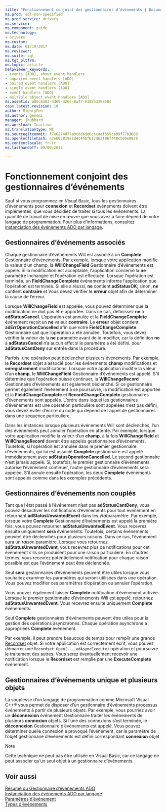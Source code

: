 ```yaml
---
title: "Fonctionnement conjoint des gestionnaires d’événements | Documents Microsoft"
ms.prod: sql-non-specified
ms.prod_service: drivers
ms.service: 
ms.component: guide
ms.technology:
- drivers
ms.custom: 
ms.date: 01/19/2017
ms.reviewer: 
ms.suite: sql
ms.tgt_pltfrm: 
ms.topic: article
helpviewer_keywords:
- events [ADO], about event handlers
- unpaired event handlers [ADO]
- paired event handlers [ADO]
- single event handlers [ADO]
- event handlers [ADO]
- multiple object event handlers [ADO]
ms.assetid: a86c8a02-dd69-420d-8a47-0188b339858d
caps.latest.revision: 10
author: MightyPen
ms.author: genemi
manager: jhubbard
ms.workload: Inactive
ms.translationtype: MT
ms.sourcegitcommit: f7e6274d77a9cdd4de6cbcaef559ca99f77b3608
ms.openlocfilehash: a2e603819e2d4c44bf612d62f86f448c560e0828
ms.contentlocale: fr-fr
ms.lasthandoff: 09/09/2017

---
```

# <a name="how-event-handlers-work-together"></a>Fonctionnement conjoint des gestionnaires d’événements
Sauf si vous programmez en Visual Basic, tous les gestionnaires d’événements pour **connexion** et **Recordset** événements doivent être implémentés, que vous décidiez de traiter si tous les événements. La quantité de travail de mise en œuvre que vous avez à faire dépend de votre langage de programmation. Pour plus d’informations, consultez [instanciation des événements ADO par langage](../../../ado/guide/data/ado-event-instantiation-by-language.md).  
  
## <a name="paired-event-handlers"></a>Gestionnaires d’événements associés  
 Chaque gestionnaire d’événements Will est associé à un **Complete** Gestionnaire d’événements. Par exemple, lorsque votre application modifie la valeur d’un champ, la **WillChangeField** Gestionnaire d’événements est appelé. Si la modification est acceptable, l’application conserve la **ne** paramètre inchangée et l’opération est effectuée. Lorsque l’opération est terminée, un **FieldChangeComplete** événements informe l’application que l’opération est terminée. Si elle a réussi, **ne** contient **adStatusOK**; sinon, **ne** contient **contraire** et Vous devez vérifier le **erreur** objet afin de déterminer la cause de l’erreur.  
  
 Lorsque **WillChangeField** est appelée, vous pouvez déterminer que la modification ne doit pas être apportée. Dans ce cas, définissez **ne** à **adStatusCancel.** L’opération est annulée et la **FieldChangeComplete** événement reçoit un **ne** valeur **contraire**. Le **erreur** objet contient **adErrOperationCancelled** afin que votre **FieldChangeComplete** Gestionnaire sait que l’opération a été annulée. Toutefois, vous devez vérifier la valeur de la **ne** paramètre avant de le modifier, car la définition **ne** à **adStatusCancel** n’a aucun effet si le paramètre a été défini. pour **adStatusCantDeny** sur entrée dans la procédure.  
  
 Parfois, une opération peut déclencher plusieurs événements. Par exemple, le **Recordset** objet a associé pour les événements **champ** modifications et **enregistrement** modifications. Lorsque votre application modifie la valeur d’un **champ**, le **WillChangeField** Gestionnaire d’événements est appelé. S’il détermine que l’opération puisse continuer, la **WillChangeRecord** Gestionnaire d’événements est également déclenché. Si ce gestionnaire permet également l’événement à se poursuivre, la modification est apportée et la **FieldChangeComplete** et **RecordChangeComplete** gestionnaires d’événements sont appelés. L’ordre dans lequel les gestionnaires d’événements est une opération particulière sont appelées n’est pas défini, vous devez éviter d’écrire du code qui dépend de l’appel de gestionnaires dans une séquence particulière.  
  
 Dans les instances lorsque plusieurs événements Will sont déclenchés, l’un des événements peut annuler l’opération en attente. Par exemple, lorsque votre application modifie la valeur d’un **champ**, à la fois **WillChangeField** et **WillChangeRecord** devrait être appelés gestionnaires d’événements. Toutefois, si l’opération est annulée dans le premier gestionnaire d’événements, qui lui est associé **Complete** gestionnaire est appelé immédiatement avec **adStatusOperationCancelled**. Le second gestionnaire n’est jamais appelé. Si, toutefois, le premier gestionnaire d’événements autorise l’événement continuer, l’autre gestionnaire d’événements sera appelée. S’il annule ensuite l’opération, les deux **Complete** événements sont appelés comme dans les exemples précédents.  
  
## <a name="unpaired-event-handlers"></a>Gestionnaires d’événements non couplés  
 Tant que l’état passé à l’événement n’est pas **adStatusCantDeny**, vous pouvez désactiver les notifications d’événements pour tout événement en retournant **adStatusUnwantedEvent** dans les *état*paramètre. Par exemple, lorsque votre **Complete** Gestionnaire d’événements est appelé la première fois, vous pouvez retourner **adStatusUnwantedEvent**. Vous recevrez ensuite uniquement **sera** événements. Toutefois, certains événements peuvent être déclenchés pour plusieurs raisons. Dans ce cas, l’événement aura un *raison* paramètre. Lorsque vous retournez **adStatusUnwantedEvent**, vous recevrez plus de notifications pour cet événement s’ils se produisent pour une raison particulière. En d’autres termes, vous recevrez potentiellement notification pour chaque raison possible est que l’événement peut être déclenchée.  
  
 Seul **sera** gestionnaires d’événements peuvent être utiles lorsque vous souhaitez examiner les paramètres qui seront utilisées dans une opération. Vous pouvez modifier ces paramètres d’opération ou annuler l’opération.  
  
 Vous pouvez également laisser **Complete** notification d’événement activée. Lorsque le premier gestionnaire d’événements Will est appelé, retournez **adStatusUnwantedEvent**. Vous recevrez ensuite uniquement **Complete** événements.  
  
 Seul **Complete** gestionnaires d’événements peuvent être utiles pour la gestion des opérations asynchrones. Chaque opération asynchrone a appropriées **Complete** événement.  
  
 Par exemple, il peut prendre beaucoup de temps pour remplir une grande [Recordset](../../../ado/reference/ado-api/recordset-object-ado.md) objet. Si votre application est correctement écrit, vous pouvez démarrer une `Recordset.Open(...,adAsyncExecute)` opération et poursuivre le traitement des autres. Vous serez éventuellement recevoir une notification lorsque le **Recordset** est remplie par une **ExecuteComplete** événement.  
  
## <a name="single-event-handlers-and-multiple-objects"></a>Gestionnaires d’événements unique et plusieurs objets  
 La souplesse d’un langage de programmation comme Microsoft Visual C++® vous permet de disposer d’un gestionnaire d’événements processus événements à partir de plusieurs objets. Par exemple, vous pourriez avoir un **déconnexion** événement Gestionnaire traiter les événements de plusieurs **connexion** objets. Si l’une des connexions s’est terminée, le **déconnexion** Gestionnaire d’événements est appelé. Vous pouvez déterminer quelle connexion a provoqué l’événement, car le paramètre de l’objet gestionnaire d’événements est défini correspondant **connexion** objet.  
  
> [!NOTE]
>  Cette technique ne peut pas être utilisée en Visual Basic, car ce langage ne peut associer qu’un seul objet à un gestionnaire d’événements.  
  
## <a name="see-also"></a>Voir aussi  
 [Résumé du Gestionnaire d’événements ADO](../../../ado/guide/data/ado-event-handler-summary.md)   
 [Instanciation des événements ADO par langage](../../../ado/guide/data/ado-event-instantiation-by-language.md)   
 [Paramètres d’événement](../../../ado/guide/data/event-parameters.md)   
 [Types d’événements](../../../ado/guide/data/types-of-events.md)

